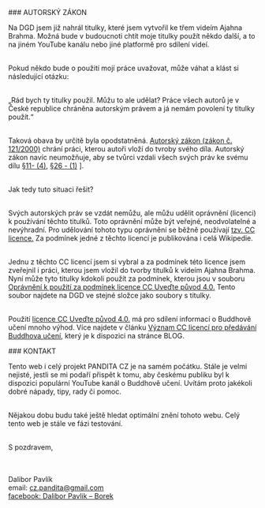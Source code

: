 <div id="anchor-autorsky-zakon" markdown="1">
### AUTORSKÝ ZÁKON
</div>

Na DGD jsem již nahrál titulky, které jsem vytvořil ke třem videím Ajahna Brahma. Možná bude v budoucnoti chtít moje titulky použít někdo další, a to na jiném YouTube kanálu nebo jiné platformě pro sdílení videí. <br><br>

Pokud někdo bude o použití mojí práce uvažovat, může váhat a klást si následující otázku:<br><br>

„Rád bych ty titulky použil. Můžu to ale udělat? Práce všech autorů je v České republice chráněna autorským právem a já nemám povolení ty titulky použít.“<br><br>

Taková obava by určitě byla opodstatněná. [Autorský zákon (zákon č. 121/2000)](https://www.zakonyprolidi.cz/cs/2000-121) chrání práci, kterou autoři vloží do tvroby svého díla. Autorský zákon navíc neumožňuje, aby se tvůrci vzdali všech svých práv ke svému dílu [§11- (4)](https://www.zakonyprolidi.cz/cs/2000-121#p11-4), [§26 - (1)](https://www.zakonyprolidi.cz/cs/2000-121#p26-1) ].<br><br>

Jak tedy tuto situaci řešit?<br><br>

Svých autorských práv se vzdát nemůžu, ale můžu udělit oprávnění (licenci) k používání těchto titulků. Toto oprávnění může být veřejné, neodvolatelné a nevýhradní. Pro udělování tohoto typu oprávnění se běžně používají [tzv. CC licence.](https://www.creativecommons.cz/uvod/) Za podmínek jedné z těchto licencí je publikována i celá Wikipedie.<br><br>

Jednu z těchto CC licencí jsem si vybral a za podmínek této licence jsem zveřejnil i práci, kterou jsem vložil do tvorby titulků k videím Ajahna Brahma. Nyní může tyto titulky kdokoli použít za podmínek, kterou jsou v souboru [Oprávnění k použití za podmínek licence CC Uveďte původ 4.0.](https://drive.google.com/drive/u/0/folders/16nYDrS2RoqtO4ttlh4zDNIQW5lw3t0vA) Tento soubor najdete na DGD ve stejné složce jako soubory s titulky.<br><br>

Použití [licence CC Uveďte původ 4.0.](https://creativecommons.org/licenses/by/4.0/deed.cs) má pro sdílení informací o Buddhově učení mnoho výhod. Více najdete v článku [Význam CC licencí pro předávání Buddhova učení](), který je k dispozici na stránce BLOG.

<div id="anchor-kontakt" markdown="1" >
### KONTAKT
</div>

Tento web i celý projekt PANDITA CZ je na samém počátku.
Stále je velmi nejisté, jestli se mi podaří přispět k tomu, aby českému publiku byl k dispozici populární YouTube kanál o Buddhově učení. Uvítám proto jakékoli dobré nápady, tipy, rady či pomoc.<br><br>

Nějakou dobu budu také ještě hledat optimální znění tohoto webu. Celý tento web je stále ve fázi testování.<br><br>

<div class="pozdrav"> S pozdravem,</div> <br><br>

Dalibor Pavlík<br>
email: cz.pandita@gmail.com<br>
[facebook: Dalibor Pavlik – Borek](https://www.facebook.com/robilad.kilvap)<br>
